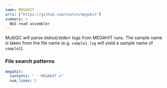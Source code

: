 ```yaml
---
name: MEGAHIT
urls: ["https://github.com/voutcn/megahit"]
summary: >
  NGS read assembler
---
```


<!--
~~~~~ DO NOT EDIT ~~~~~
This file is autogenerated from the MultiQC module python docstring.
Do not edit the markdown, it will be overwritten.

File path for the source of this content: multiqc/modules/megahit/megahit.py
~~~~~~~~~~~~~~~~~~~~~~~
-->

MultiQC will parse stdout/stderr logs from MEGAHIT runs. The sample name is taken from the file
name (e.g. `sample1.log` will yield a sample name of `sample1`).

### File search patterns

```yaml
megahit:
  contents: " - MEGAHIT v"
  num_lines: 5
```
